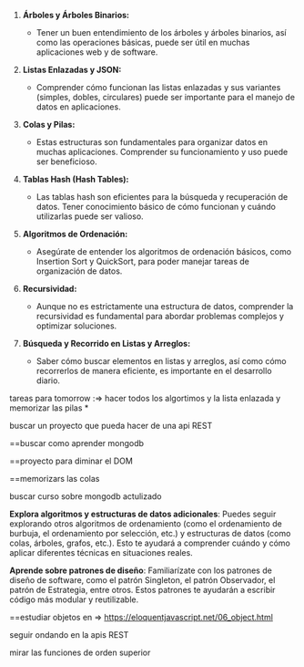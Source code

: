 
1. **Árboles y Árboles Binarios:**
    
    - Tener un buen entendimiento de los árboles y árboles binarios, así como las operaciones básicas, puede ser útil en muchas aplicaciones web y de software.
2. **Listas Enlazadas y JSON:**
    
    - Comprender cómo funcionan las listas enlazadas y sus variantes (simples, dobles, circulares) puede ser importante para el manejo de datos en aplicaciones.
3. **Colas y Pilas:**
    
    - Estas estructuras son fundamentales para organizar datos en muchas aplicaciones. Comprender su funcionamiento y uso puede ser beneficioso.
4. **Tablas Hash (Hash Tables):**
    
    - Las tablas hash son eficientes para la búsqueda y recuperación de datos. Tener conocimiento básico de cómo funcionan y cuándo utilizarlas puede ser valioso.
5. **Algoritmos de Ordenación:**
    
    - Asegúrate de entender los algoritmos de ordenación básicos, como Insertion Sort y QuickSort, para poder manejar tareas de organización de datos.
6. **Recursividad:**
    
    - Aunque no es estrictamente una estructura de datos, comprender la recursividad es fundamental para abordar problemas complejos y optimizar soluciones.
7. **Búsqueda y Recorrido en Listas y Arreglos:**
    
    - Saber cómo buscar elementos en listas y arreglos, así como cómo recorrerlos de manera eficiente, es importante en el desarrollo diario.




tareas para tomorrow :=> hacer todos los algortimos y la lista enlazada y memorizar las pilas  *

buscar un proyecto que pueda hacer de una api REST 

==buscar como aprender mongodb  

==proyecto para diminar el DOM 

==memorizars las colas

buscar curso sobre mongodb  actulizado

**Explora algoritmos y estructuras de datos adicionales**: Puedes seguir explorando otros algoritmos de ordenamiento (como el ordenamiento de burbuja, el ordenamiento por selección, etc.) y estructuras de datos (como colas, árboles, grafos, etc.). Esto te ayudará a comprender cuándo y cómo aplicar diferentes técnicas en situaciones reales.

**Aprende sobre patrones de diseño**: Familiarízate con los patrones de diseño de software, como el patrón Singleton, el patrón Observador, el patrón de Estrategia, entre otros. Estos patrones te ayudarán a escribir código más modular y reutilizable.



==estudiar objetos en => https://eloquentjavascript.net/06_object.html

seguir ondando en la apis REST 

mirar las funciones de orden superior

